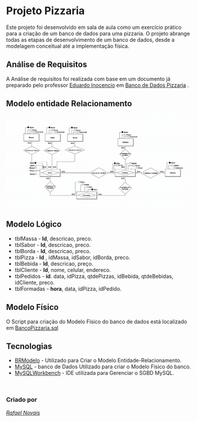 # Projeto Pizzaria
Este projeto foi desenvolvido em sala de aula como um exercício prático para a criação de um banco de dados para uma pizzaria. O projeto abrange todas as etapas de desenvolvimento de um banco de dados, desde a modelagem conceitual até a implementação física.

## Análise de Requisitos
A Análise de requisitos foi realizada com base em um documento já preparado pelo professor [Eduardo Inocencio](https://github.com/EduardoVitorInocencio) em  <a href="./Exercício 04 - Banco de Dados Pizzaria.pdf">Banco de Dados Pizzaria</a> .

## Modelo entidade Relacionamento
<img src="img/modeloEntidadeRelacionamento.png">

## Modelo Lógico
  - tblMassa - **Id**, descricao, preco.
  - tblSabor - **Id**, descricao, preco.
  - tblBorda - **Id**, descricao, preco.
  - tblPizza - **Id** , idMassa, idSabor, idBorda, preco.
  - tblBebida - **Id**, descricao, preço.
  - tblCliente - **Id**, nome, celular, endereco.
  - tblPedidos - **id**. data, idPizza, qtdePizzas, idBebida, qtdeBebidas, idCliente, preco.
  - tblFormadas - **hora**, data, idPizza, idPedido.

## Modelo Físico
O Script para criação do Modelo Físico do banco de dados está localizado em <a href="./BancoPizzaria.sql">BancoPizzaria.sql</a>

## Tecnologias
  - [BRModelo](https://github.com/chcandido/brModelo) - Utilizado para Criar o Modelo Entidade-Relacionamento.
  - [MySQL](https://dev.mysql.com/downloads/installer/) - banco de Dados Utilizado para criar o Modelo Físico do banco.
  - [MySQLWorkbench](https://dev.mysql.com/downloads/installer/) - IDE utilizada para Gerenciar o SGBD MySQL.

<br/>

### Criado por
*[Rafael Novais](https://github.com/oN0V41S)*
